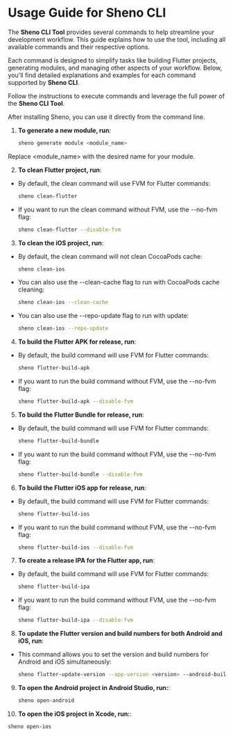 # Usage Guide for Sheno CLI

The **Sheno CLI Tool** provides several commands to help streamline your development workflow. This guide explains how to use the tool, including all available commands and their respective options.

Each command is designed to simplify tasks like building Flutter projects, generating modules, and managing other aspects of your workflow. Below, you'll find detailed explanations and examples for each command supported by **Sheno CLI**.

Follow the instructions to execute commands and leverage the full power of the **Sheno CLI Tool**.

After installing Sheno, you can use it directly from the command line.

1. **To generate a new module, run**:
   
   ```bash
   sheno generate module <module_name>
   ```

Replace <module_name> with the desired name for your module.

2. **To clean Flutter project, run**:

- By default, the clean command will use FVM for Flutter commands:

   ```bash
   sheno clean-flutter
   ```

- If you want to run the clean command without FVM, use the --no-fvm flag:

   ```bash
   sheno clean-flutter --disable-fvm
   ```

3. **To clean the iOS project, run**:
   
- By default, the clean command will not clean CocoaPods cache:

   ```bash
   sheno clean-ios
   ```

- You can also use the --clean-cache flag to run with CocoaPods cache cleaning:
   ```bash
   sheno clean-ios --clean-cache
   ```

- You can also use the --repo-update flag to run with update:
   ```bash
   sheno clean-ios --repo-update
   ```

4. **To build the Flutter APK for release, run**:
   
- By default, the build command will use FVM for Flutter commands:

   ```bash
   sheno flutter-build-apk
   ```

- If you want to run the build command without FVM, use the --no-fvm flag:

   ```bash
   sheno flutter-build-apk --disable-fvm
   ```

5. **To build the Flutter Bundle for release, run**:
   
- By default, the build command will use FVM for Flutter commands:

   ```bash
   sheno flutter-build-bundle
   ```

- If you want to run the build command without FVM, use the --no-fvm flag:

   ```bash
   sheno flutter-build-bundle --disable-fvm
   ```

6. **To build the Flutter iOS app for release, run**:
   
- By default, the build command will use FVM for Flutter commands:

   ```bash
   sheno flutter-build-ios
   ```

- If you want to run the build command without FVM, use the --no-fvm flag:

   ```bash
   sheno flutter-build-ios --disable-fvm
   ```

7. **To create a release IPA for the Flutter app, run**:
   
- By default, the build command will use FVM for Flutter commands:

   ```bash
   sheno flutter-build-ipa
   ```

- If you want to run the build command without FVM, use the --no-fvm flag:

   ```bash
   sheno flutter-build-ipa --disable-fvm
   ```
   
8. **To update the Flutter version and build numbers for both Android and iOS, run**:
   
- This command allows you to set the version and build numbers for Android and iOS simultaneously:

   ```bash
   sheno flutter-update-version --app-version <version> --android-build <android-build-number> --ios-build <ios-build-number>
   ```

9. **To open the Android project in Android Studio, run:**:

   ```bash
   sheno open-android
   ```

10. **To open the iOS project in Xcode, run:**:

   ```bash
   sheno open-ios
   ```